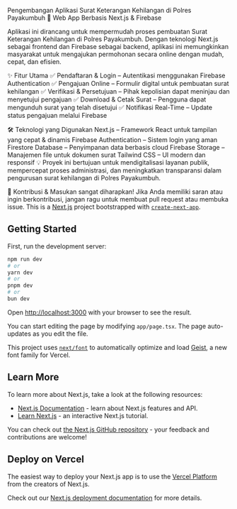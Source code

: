 Pengembangan Aplikasi Surat Keterangan Kehilangan di Polres Payakumbuh
🚀 Web App Berbasis Next.js & Firebase

Aplikasi ini dirancang untuk mempermudah proses pembuatan Surat Keterangan Kehilangan di Polres Payakumbuh. Dengan teknologi Next.js sebagai frontend dan Firebase sebagai backend, aplikasi ini memungkinkan masyarakat untuk mengajukan permohonan secara online dengan mudah, cepat, dan efisien.

✨ Fitur Utama
✅ Pendaftaran & Login – Autentikasi menggunakan Firebase Authentication
✅ Pengajuan Online – Formulir digital untuk pembuatan surat kehilangan
✅ Verifikasi & Persetujuan – Pihak kepolisian dapat meninjau dan menyetujui pengajuan
✅ Download & Cetak Surat – Pengguna dapat mengunduh surat yang telah disetujui
✅ Notifikasi Real-Time – Update status pengajuan melalui Firebase

🛠️ Teknologi yang Digunakan
Next.js – Framework React untuk tampilan yang cepat & dinamis
Firebase Authentication – Sistem login yang aman
Firestore Database – Penyimpanan data berbasis cloud
Firebase Storage – Manajemen file untuk dokumen surat
Tailwind CSS – UI modern dan responsif
💡 Proyek ini bertujuan untuk mendigitalisasi layanan publik, mempercepat proses administrasi, dan meningkatkan transparansi dalam pengurusan surat kehilangan di Polres Payakumbuh.

📌 Kontribusi & Masukan sangat diharapkan! Jika Anda memiliki saran atau ingin berkontribusi, jangan ragu untuk membuat pull request atau membuka issue.
This is a [Next.js](https://nextjs.org) project bootstrapped with [`create-next-app`](https://nextjs.org/docs/app/api-reference/cli/create-next-app).

## Getting Started

First, run the development server:

```bash
npm run dev
# or
yarn dev
# or
pnpm dev
# or
bun dev
```

Open [http://localhost:3000](http://localhost:3000) with your browser to see the result.

You can start editing the page by modifying `app/page.tsx`. The page auto-updates as you edit the file.

This project uses [`next/font`](https://nextjs.org/docs/app/building-your-application/optimizing/fonts) to automatically optimize and load [Geist](https://vercel.com/font), a new font family for Vercel.

## Learn More

To learn more about Next.js, take a look at the following resources:

- [Next.js Documentation](https://nextjs.org/docs) - learn about Next.js features and API.
- [Learn Next.js](https://nextjs.org/learn) - an interactive Next.js tutorial.

You can check out [the Next.js GitHub repository](https://github.com/vercel/next.js) - your feedback and contributions are welcome!

## Deploy on Vercel

The easiest way to deploy your Next.js app is to use the [Vercel Platform](https://vercel.com/new?utm_medium=default-template&filter=next.js&utm_source=create-next-app&utm_campaign=create-next-app-readme) from the creators of Next.js.

Check out our [Next.js deployment documentation](https://nextjs.org/docs/app/building-your-application/deploying) for more details.
